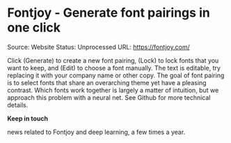 # Fontjoy - Generate font pairings in one click

Source: Website
Status: Unprocessed
URL: https://fontjoy.com/

Click (Generate) to create a new font pairing, (Lock) to lock fonts that you want to keep, and (Edit) to choose a font manually. The text is editable, try replacing it with your company name or other copy. The goal of font pairing is to select fonts that share an overarching theme yet have a pleasing contrast. Which fonts work together is largely a matter of intuition, but we approach this problem with a neural net. See Github for more technical details.

**Keep in touch**

news related to Fontjoy and deep learning, a few times a year.